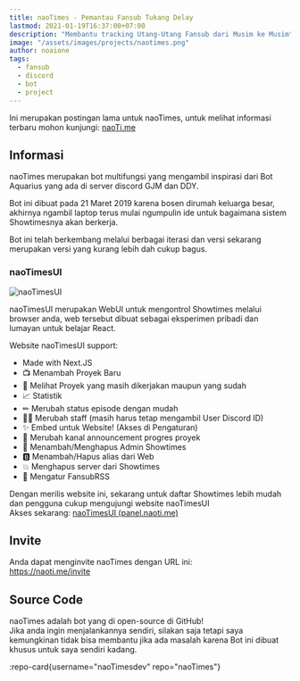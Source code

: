 ```yaml
---
title: naoTimes - Pemantau Fansub Tukang Delay
lastmod: 2021-01-19T16:37:00+07:00
description: "Membantu tracking Utang-Utang Fansub dari Musim ke Musim"
image: "/assets/images/projects/naotimes.png"
author: noaione
tags:
  - fansub
  - discord
  - bot
  - project
---
```


Ini merupakan postingan lama untuk naoTimes, untuk melihat informasi terbaru mohon kunjungi: [naoTi.me](https://naoti.me)

<!--more-->

## Informasi

naoTimes merupakan bot multifungsi yang mengambil inspirasi dari Bot Aquarius yang ada di server discord GJM dan DDY.

Bot ini dibuat pada 21 Maret 2019 karena bosen dirumah keluarga besar, akhirnya ngambil laptop terus mulai ngumpulin ide untuk bagaimana sistem Showtimesnya akan berkerja.

Bot ini telah berkembang melalui berbagai iterasi dan versi sekarang merupakan versi yang kurang lebih dah cukup bagus.

### naoTimesUI

![naoTimesUI](https://panel.naoti.me/assets/img/ntui_splash.png)

naoTimesUI merupakan WebUI untuk mengontrol Showtimes melalui browser anda, web tersebut dibuat sebagai eksperimen pribadi dan lumayan untuk belajar React.

Website naoTimesUI support:

- Made with Next.JS
- 📺 Menambah Proyek Baru
- 👀 Melihat Proyek yang masih dikerjakan maupun yang sudah
- 📈 Statistik
- ✏ Merubah status episode dengan mudah
- 👯‍♂️ Merubah staff (masih harus tetap mengambil User Discord ID)
- ✨ Embed untuk Website! (Akses di Pengaturan)
- 💬 Merubah kanal announcement progres proyek
- 🎩 Menambah/Menghapus Admin Showtimes
- 🅱 Menambah/Hapus alias dari Web
- 💥 Menghapus server dari Showtimes
- 📰 Mengatur FansubRSS

Dengan merilis website ini, sekarang untuk daftar Showtimes lebih mudah dan pengguna cukup mengujungi website naoTimesUI<br />
Akses sekarang: [naoTimesUI (panel.naoti.me)](https://panel.naoti.me)

## Invite

Anda dapat menginvite naoTimes dengan URL ini:<br />
https://naoti.me/invite

## Source Code

naoTimes adalah bot yang di open-source di GitHub!<br />
Jika anda ingin menjalankannya sendiri, silakan saja tetapi saya kemungkinan tidak bisa membantu jika ada masalah karena Bot ini dibuat khusus untuk saya sendiri kadang.

:repo-card{username="naoTimesdev" repo="naoTimes"}

